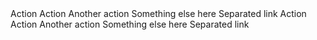 ﻿<BSInputGroup MarginBottom="Margins.Medium">
    <BSButton IsOutlined="true" Color="BSColor.Secondary">Action</BSButton>
    <BSDropdown>
        <Toggler><BSToggle IsButton="true" IsSplitButton="true" IsOutlined="true" Color="BSColor.Secondary"/></Toggler>
        <Content>
            <BSDropdownItem>Action</BSDropdownItem>
            <BSDropdownItem>Another action</BSDropdownItem>
            <BSDropdownItem>Something else here</BSDropdownItem>
            <BSDropdownItem IsDivider="true"/>
            <BSDropdownItem>Separated link</BSDropdownItem>
        </Content>
    </BSDropdown>
    <BSInput InputType="InputType.Text" Value="@("")"/>
</BSInputGroup>

<BSInputGroup MarginBottom="Margins.Medium">
    <BSInput InputType="InputType.Text"  Value="@("")"/>
    <BSButton IsOutlined="true" Color="BSColor.Secondary">Action</BSButton>
    <BSDropdown Placement="Placement.BottomEnd">
        <Toggler><BSToggle IsButton="true" IsSplitButton="true" IsOutlined="true" Color="BSColor.Secondary"/></Toggler>
        <Content>
            <BSDropdownItem>Action</BSDropdownItem>
            <BSDropdownItem>Another action</BSDropdownItem>
            <BSDropdownItem>Something else here</BSDropdownItem>
            <BSDropdownItem IsDivider="true" />
            <BSDropdownItem>Separated link</BSDropdownItem>
        </Content>
    </BSDropdown>
</BSInputGroup>